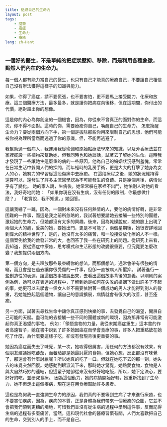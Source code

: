 ```yaml
---
title: 點燃自己的生命力
layout: post
tags:
    - 隨筆
    - 癌症
    - 生命力
    - 療癒
lang: zh-Hant
---
```


### 一個好的醫生，不是單純的把症狀壓抑、移除，而是利用各種象徵，點然人們內在的生命力。

每一個人都有能力當自己的醫生，也只有自己才能真的療癒自己，不要讓自己相信自己沒有辦法獲得這樣子的知識與能力。

如果，你得了癌症，請不要慌張，也不要害怕，更不要馬上接受開刀，化療和放療。這三個醫療方法，最多最多，就是讓你把病症向後移，但在這期間，你付出的代價，絕對超出你的想像。

這是你的內心為你創造的一個機會，因為，你從來不曾真正的面對你的生命，而這次，你不得不面對。這時的你，需要療癒你自己，喚醒自己的生命力。 怎麼換醒生命力？要從兩個方向下手，第一個是拔除那些你用來限制自己的思想，他們可能被你視為理所當然而逃過了你的意識，但，不能再逃避了。

我幫助過一個病人，我運用我從瑜伽和原始點療法學來的知識，以及芳香療法並在家裡擺設一些植物來幫助她，但我同時也和她談話，試著去了解她的生命。這時我才發現了一些讓她生這麼重的病的一些原因。他為自己的婚姻狀況感到羞愧，常常在日常生活中躲開人們的探問，而年輕時的乳房手術，更是大大的打擊了她身為女人的心，她努力的學習從這段傷痛中去療癒。 在這段療程之後，她的狀況維持得還算可以，還發生了許多主流醫學認為不可能發生的奇蹟。只是幾個月後，病情似乎有了變化。 她的家人說，生病後，她常常躲在家裡不出門，她怕別人對她的看法，我好奇地問她：
「如果你現在沒有生病，沒有任何的限制，你最想做什麼？」
「老實說，我不知道。」她回答。

這讓我嚇了一跳，因為，一個對未來沒有任何熱情的人，要他的病情好轉，是非常困難的一件事，而這是我之前所忽略的，我試著想要請她去接觸一些特別的團體，激起她的生命力，但她都沒有太多的興趣。後來，因為乾燥脫皮，她的臉上出現了兩個大大的疤，愛美的她，要她出門，更是不可能了，兩個星期後，她很安詳地回到偉大的精神世界了，是的，她沒有太多的痛苦，和一般接受放化療的人不一樣。 這個案例給我的啟發非常的大，也回答了我一些在研究上的問題。從研究上來看，我知道，要從癌症中療癒，思考模式和生活形態的改變很重要，但究竟要怎麼改變？我想提供兩個方向。

第一個方向，是去釋放那些最束縛你的想法，而那個想法，通常會帶有很強的情緒，而且會是在過去讓你很受傷的一件事，但卻一直被病人所壓抑。 試著進行一些創造性的表達，讓這個故事被說出來，去看出這個故事背後的意義。以剛剛的案例為例，她可以在表達的過程中，了解到她是如何在失敗的婚姻下做出許多了不起的事，她更可以去學會一個女人並不需要依附著一個成功的男人才能得到別人的敬重，若她能撿起這個禮物，讓自己的意識擴展，病情就會有很大的改善，甚至痊癒。

另一方面，試著去尋找生命中讓你真正感到快樂的事，去發覺自己的渴望，開展自己可能的天賦。盡可能的去接觸一些不同的團體或新的環境，因為那非常有可能激起你真正渴望的事物。 例如：「領悟食物的力量，我從末期癌症重生」這本書的作者高遠智子，她在書中說到了許多她因癌症而學會食療的事，許多人把重點放在她吃了什麼，為什麼要這樣子吃，卻沒有發現背後更重要的事。

她因為癌症而失去了味覺，某一次，她咳得很厲害，用任何的方法都沒有效果，有個朋友建議她吃蕃茄，而蕃茄卻是她最討厭的食物，但她心想，反正都沒有味覺了，那還會有什麼討厭呢？所以她真的吃了一口。但就在她吃下去的那一刻，她失去的味覺突然回復。她感動到眼淚流下來，那時她才驚覺，她熱愛食物，食物是人與大自然巧妙的連結，但這輩子她卻從來沒有好好地吃飯，所以，她下定決心，要好好的吃，並研究食療。 因為這個動力，她的病情開始好轉，她重新找到了生命力，她不但走出這個疾病，現在還在用食療幫助許多患者。

這也是為何我一直強調生命力的原因，我們真的不要等到生病了才來進行療癒，也不要害怕疾病，因為，疾病的本質，正是身體為我們帶來一個療癒的企圖，它並不會把我們領到更糟的境地，可惜我們並沒有從生病的過程中學到這件事，反而記得生病的過程有多麼痛苦，當然，這和現代社會的醫療習慣有關，人們太喜歡把自己的生命，交到別人的手上，而不是自己。
